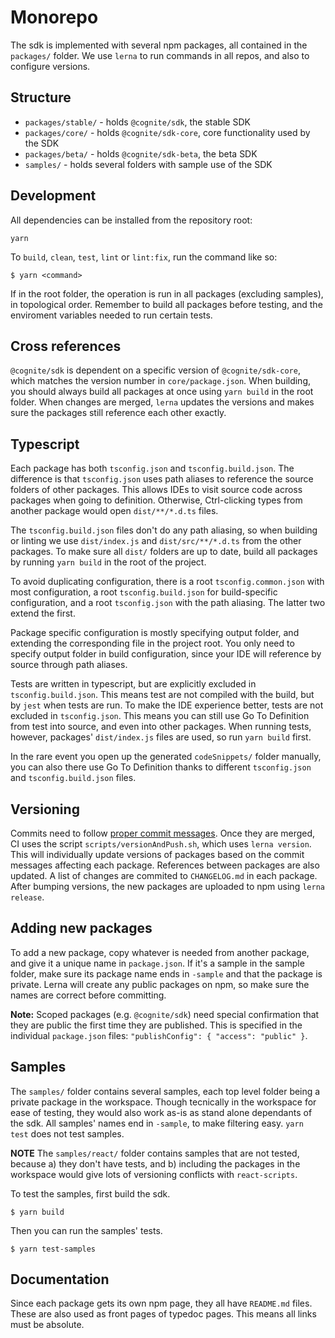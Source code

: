 # Monorepo
The sdk is implemented with several npm packages, all contained in the `packages/` folder.
We use `lerna` to run commands in all repos, and also to configure versions.

## Structure
 - `packages/stable/` - holds `@cognite/sdk`, the stable SDK
 - `packages/core/` - holds `@cognite/sdk-core`, core functionality used by the SDK
 - `packages/beta/` - holds `@cognite/sdk-beta`, the beta SDK
 - `samples/` - holds several folders with sample use of the SDK

## Development
All dependencies can be installed from the repository root:
```
yarn
```
To `build`, `clean`, `test`, `lint` or `lint:fix`, run the command like so:
```
$ yarn <command>
```
If in the root folder, the operation is run in all packages (excluding samples), in topological order.
Remember to build all packages before testing, and the enviroment variables needed to run certain tests.

## Cross references
`@cognite/sdk` is dependent on a specific version of `@cognite/sdk-core`,
which matches the version number in `core/package.json`.
When building, you should always build all packages at once using `yarn build` in the root folder.
When changes are merged, `lerna` updates the versions and makes sure the packages still reference
each other exactly.

## Typescript
Each package has both `tsconfig.json` and `tsconfig.build.json`.
The difference is that `tsconfig.json` uses path aliases to reference the source folders of other packages.
This allows IDEs to visit source code across packages when going to definition.
Otherwise, Ctrl-clicking types from another package would open `dist/**/*.d.ts` files.

The `tsconfig.build.json` files don't do any path aliasing, so when building or linting
we use `dist/index.js` and `dist/src/**/*.d.ts` from the other packages.
To make sure all `dist/` folders are up to date, build all packages
by running `yarn build` in the root of the project.

To avoid duplicating configuration, there is a root `tsconfig.common.json` with most configuration,
a root `tsconfig.build.json` for build-specific configuration,
and a root `tsconfig.json` with the path aliasing.
The latter two extend the first.

Package specific configuration is mostly specifying output folder, and extending the corresponding
file in the project root. You only need to specify output folder in build configuration,
since your IDE will reference by source through path aliases.

Tests are written in typescript, but are explicitly excluded in `tsconfig.build.json`.
This means test are not compiled with the build, but by `jest` when tests are run.
To make the IDE experience better, tests are not excluded in `tsconfig.json`.
This means you can still use Go To Definition from test into source, and even into other packages.
When running tests, however, packages' `dist/index.js` files are used, so run `yarn build` first.

In the rare event you open up the generated `codeSnippets/` folder manually, you can also there
use Go To Definition thanks to different `tsconfig.json` and `tsconfig.build.json` files.

## Versioning
Commits need to follow [proper commit messages](https://github.com/angular/angular.js/blob/master/DEVELOPERS.md#-git-commit-guidelines). Once they are merged, CI uses the script `scripts/versionAndPush.sh`, which uses `lerna version`.
This will individually update versions of packages based on the commit messages affecting each package.
References between packages are also updated. A list of changes are commited to `CHANGELOG.md` in each package.
After bumping versions, the new packages are uploaded to npm using `lerna release`.

## Adding new packages
To add a new package, copy whatever is needed from another package, and give it a unique name in `package.json`.
If it's a sample in the sample folder, make sure its package name ends in `-sample` and that the package is private.
Lerna will create any public packages on npm, so make sure the names are correct before committing.

**Note:** Scoped packages (e.g. `@cognite/sdk`) need special confirmation that they are public the first time they are published.
This is specified in the individual `package.json` files: `"publishConfig": { "access": "public" }`.

## Samples
The `samples/` folder contains several samples, each top level folder being a private package in the workspace.
Though tecnically in the workspace for ease of testing, they would also work as-is as stand alone dependants of the sdk.
All samples' names end in `-sample`, to make filtering easy. `yarn test` does not test samples.

**NOTE** The `samples/react/` folder contains samples that are not tested, because a) they don't have tests,
and b) including the packages in the workspace would give lots of versioning conflicts with `react-scripts`.

To test the samples, first build the sdk.
```
$ yarn build
```

Then you can run the samples' tests.
```
$ yarn test-samples
```

## Documentation
Since each package gets its own npm page, they all have `README.md` files.
These are also used as front pages of typedoc pages.
This means all links must be absolute.